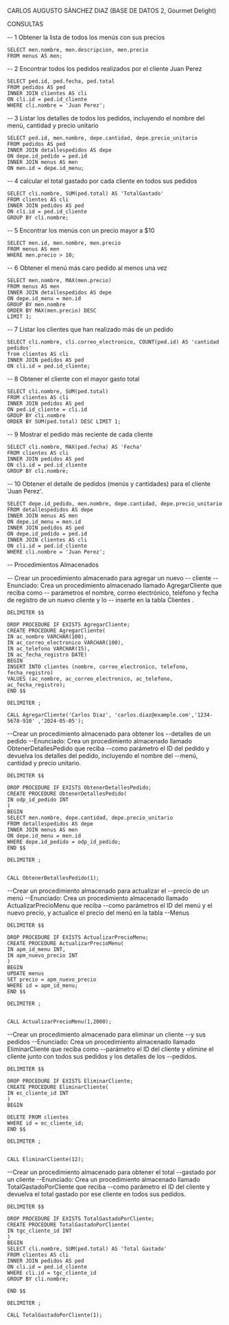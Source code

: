 CARLOS AUGUSTO SÀNCHEZ DIAZ (BASE DE DATOS 2, Gourmet Delight)

CONSULTAS 

-- 1 Obtener la lista de todos los menús con sus precios

~~~mysql 
SELECT men.nombre, men.descripcion, men.precio 
FROM menus AS men;
~~~

-- 2 Encontrar todos los pedidos realizados por el cliente Juan Perez

~~~mysql
SELECT ped.id, ped.fecha, ped.total
FROM pedidos AS ped
INNER JOIN clientes AS cli
ON cli.id = ped.id_cliente
WHERE cli.nombre = 'Juan Perez';
~~~

-- 3 Listar los detalles de todos los pedidos, incluyendo el nombre del menù, cantidad y precio unitario

~~~mysql
SELECT ped.id, men.nombre, depe.cantidad, depe.precio_unitario
FROM pedidos AS ped
INNER JOIN detallespedidos AS depe
ON depe.id_pedido = ped.id
INNER JOIN menus AS men
ON men.id = depe.id_menu;
~~~

-- 4 calcular el total gastado por cada cliente en todos sus pedidos 

~~~mysql
SELECT cli.nombre, SUM(ped.total) AS 'TotalGastado'
FROM clientes AS cli
INNER JOIN pedidos AS ped
ON cli.id = ped.id_cliente
GROUP BY cli.nombre;
~~~

-- 5  Encontrar los menús con un precio mayor a $10

~~~mysql
SELECT men.id, men.nombre, men.precio
FROM menus AS men
WHERE men.precio > 10;
~~~

-- 6 Obtener el menú más caro pedido al menos una vez

~~~mysql
SELECT men.nombre, MAX(men.precio)
FROM menus AS men
INNER JOIN detallespedidos AS depe
ON depe.id_menu = men.id
GROUP BY men.nombre
ORDER BY MAX(men.precio) DESC
LIMIT 1;
~~~

-- 7 Listar los clientes que han realizado más de un pedido

~~~mysql
SELECT cli.nombre, cli.correo_electronico, COUNT(ped.id) AS 'cantidad pedidos'
from clientes AS cli
INNER JOIN pedidos AS ped
ON cli.id = ped.id_cliente;
~~~

-- 8 Obtener el cliente con el mayor gasto total 

~~~mysql
SELECT cli.nombre, SUM(ped.total)
FROM clientes AS cli
INNER JOIN pedidos AS ped
ON ped.id_cliente = cli.id
GROUP BY cli.nombre
ORDER BY SUM(ped.total) DESC LIMIT 1;
~~~

-- 9 Mostrar el pedido más reciente de cada cliente

~~~mysql
SELECT cli.nombre, MAX(ped.fecha) AS 'Fecha'
FROM clientes AS cli
INNER JOIN pedidos AS ped
ON cli.id = ped.id_cliente
GROUP BY cli.nombre;
~~~

-- 10 Obtener el detalle de pedidos (menús y cantidades) para el cliente 'Juan Perez'.

~~~mysql
SELECT depe.id_pedido, men.nombre, depe.cantidad, depe.precio_unitario
FROM detallespedidos AS depe
INNER JOIN menus AS men
ON depe.id_menu = men.id
INNER JOIN pedidos AS ped
ON depe.id_pedido = ped.id
INNER JOIN clientes AS cli
ON cli.id = ped.id_cliente
WHERE cli.nombre = 'Juan Perez';
~~~


-- Procedimientos Almacenados

-- Crear un procedimiento almacenado para agregar un nuevo
-- cliente
-- Enunciado: Crea un procedimiento almacenado llamado AgregarCliente que reciba como
-- parámetros el nombre, correo electrónico, teléfono y fecha de registro de un nuevo cliente y lo
-- inserte en la tabla Clientes .

~~~mysql
DELIMITER $$ 

DROP PROCEDURE IF EXISTS AgregarCliente;
CREATE PROCEDURE AgregarCliente(
IN ac_nombre VARCHAR(100),
IN ac_correo_electronico VARCHAR(100),
IN ac_telefono VARCHAR(15),
IN ac_fecha_registro DATE)
BEGIN
INSERT INTO clientes (nombre, correo_electronico, telefono, fecha_registro)
VALUES (ac_nombre, ac_correo_electronico, ac_telefono, ac_fecha_registro);
END $$

DELIMITER ;

CALL AgregarCliente('Carlos Diaz', 'carlos.diaz@example.com','1234-5678-910' ,'2024-05-05');
~~~


--Crear un procedimiento almacenado para obtener los
--detalles de un pedido
--Enunciado: Crea un procedimiento almacenado llamado ObtenerDetallesPedido que reciba
--como parámetro el ID del pedido y devuelva los detalles del pedido, incluyendo el nombre del
--menú, cantidad y precio unitario.

~~~mysql
DELIMITER $$

DROP PROCEDURE IF EXISTS ObtenerDetallesPedido;
CREATE PROCEDURE ObtenerDetallesPedido(
IN odp_id_pedido INT
)
BEGIN 
SELECT men.nombre, depe.cantidad, depe.precio_unitario 
FROM detallespedidos AS depe
INNER JOIN menus AS men
ON depe.id_menu = men.id
WHERE depe.id_pedido = odp_id_pedido;
END $$

DELIMITER ;


CALL ObtenerDetallesPedido(1);
~~~


--Crear un procedimiento almacenado para actualizar el
--precio de un menú
--Enunciado: Crea un procedimiento almacenado llamado ActualizarPrecioMenu que reciba
--como parámetros el ID del menú y el nuevo precio, y actualice el precio del menú en la tabla
--Menus

~~~mysql
DELIMITER $$

DROP PROCEDURE IF EXISTS ActualizarPrecioMenu;
CREATE PROCEDURE ActualizarPrecioMenu(
IN apm_id_menu INT,
IN apm_nuevo_precio INT
)
BEGIN 
UPDATE menus
SET precio = apm_nuevo_precio
WHERE id = apm_id_menu;
END $$

DELIMITER ;


CALL ActualizarPrecioMenu(1,2000);
~~~

--Crear un procedimiento almacenado para eliminar un cliente
--y sus pedidos
--Enunciado: Crea un procedimiento almacenado llamado EliminarCliente que reciba como
--parámetro el ID del cliente y elimine el cliente junto con todos sus pedidos y los detalles de los
--pedidos.

~~~mysql
DELIMITER $$

DROP PROCEDURE IF EXISTS EliminarCliente;
CREATE PROCEDURE EliminarCliente(
IN ec_cliente_id INT
)
BEGIN

DELETE FROM clientes
WHERE id = ec_cliente_id;
END $$

DELIMITER ;


CALL EliminarCliente(12);
~~~


--Crear un procedimiento almacenado para obtener el total
--gastado por un cliente
--Enunciado: Crea un procedimiento almacenado llamado TotalGastadoPorCliente que reciba
--como parámetro el ID del cliente y devuelva el total gastado por ese cliente en todos sus pedidos.

~~~mysql
DELIMITER $$

DROP PROCEDURE IF EXISTS TotalGastadoPorCliente;
CREATE PROCEDURE TotalGastadoPorCliente(
IN tgc_cliente_id INT
)
BEGIN
SELECT cli.nombre, SUM(ped.total) AS 'Total Gastado'
FROM clientes AS cli
INNER JOIN pedidos AS ped
ON cli.id = ped.id_cliente
WHERE cli.id = tgc_cliente_id
GROUP BY cli.nombre;

END $$

DELIMITER ;

CALL TotalGastadoPorCliente(1);
~~~













